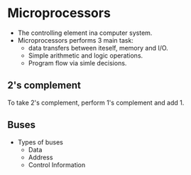 # Microprocessors

- The controlling element ina computer system.
- Microprocessors performs 3 main task:
    * data transfers between iteself, memory and I/O.
    * Simple arithmetic and logic operations.
    * Program flow via simle decisions.

## 2's complement 
To take 2's complement, perform 1's complement and add 1.

## Buses
- Types of buses
    * Data 
    * Address
    * Control Information
